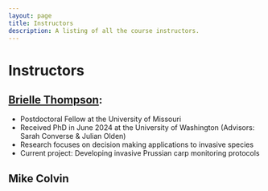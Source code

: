 ```yaml
---
layout: page
title: Instructors
description: A listing of all the course instructors.
---
```


# Instructors

## [Brielle Thompson](https://briellekwarta19.github.io/personal_site/index.html):
- Postdoctoral Fellow at the University of Missouri
- Received PhD in June 2024 at the University of Washington (Advisors: Sarah Converse & Julian Olden)
- Research focuses on decision making applications to invasive species
- Current project: Developing invasive Prussian carp monitoring protocols 

## Mike Colvin